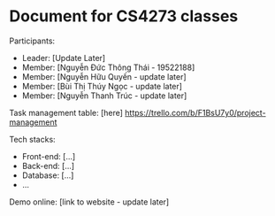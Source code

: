 # Document for CS4273 classes

Participants:

- Leader: [Update Later]
- Member: [Nguyễn Đức Thông Thái - 19522188]
- Member: [Nguyễn Hữu Quyến - update later]
- Member: [Bùi Thị Thúy Ngọc - update later]
- Member: [Nguyễn Thanh Trúc - update later]


Task management table: [here] https://trello.com/b/F1BsU7y0/project-management


Tech stacks:

- Front-end: [...]
- Back-end: [...]
- Database: [...]
- ...

Demo online: [link to website - update later]

